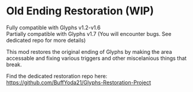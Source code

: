 # Old Ending Restoration (WIP)
Fully compatible with Glyphs v1.2-v1.6  
Partially compatible with Glyphs v1.7 (You will encounter bugs. See dedicated repo for more details)

This mod restores the original ending of Glyphs by making the area accessable and fixing various triggers and other miscelanious things that break.

Find the dedicated restoration repo here: https://github.com/BuffYoda21/Glyphs-Restoration-Project
